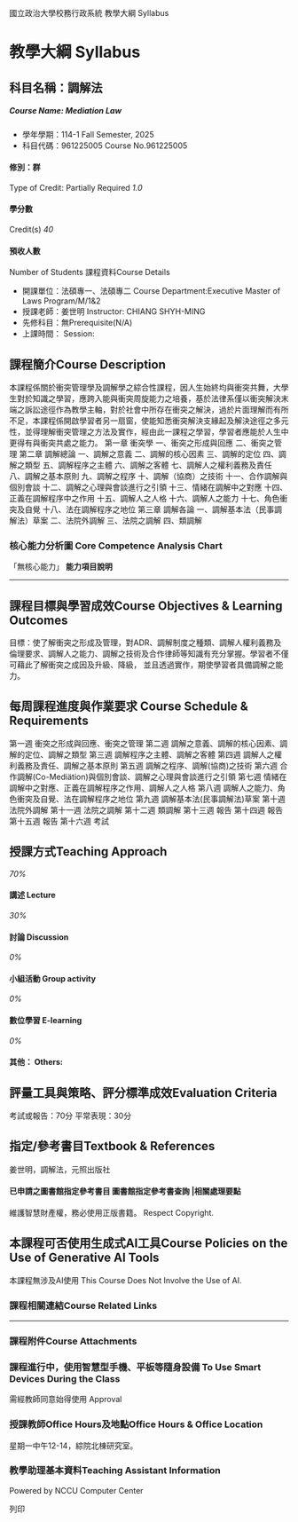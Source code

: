 國立政治大學校務行政系統 教學大綱 Syllabus
# 教學大綱 Syllabus
##  科目名稱：調解法
#####  Course Name: Mediation Law
  * 學年學期：114-1 Fall Semester, 2025 
  * 科目代碼：961225005 Course No.961225005


#### 修別：群
Type of Credit: Partially Required 
_1.0_
#### 學分數
Credit(s)
_40_
#### 預收人數
Number of Students
課程資料Course Details
  * 開課單位：法碩專一、法碩專二 Course Department:Executive Master of Laws Program/M/1&2 
  * 授課老師：姜世明 Instructor: CHIANG SHYH-MING 
  * 先修科目：無Prerequisite(N/A)
  * 上課時間： Session: 


##  課程簡介Course Description
本課程係關於衝突管理學及調解學之綜合性課程，因人生始終均與衝突共舞，大學生對於知識之學習，應跨入能與衝突周旋能力之培養，基於法律系僅以衝突解決末端之訴訟途徑作為教學主軸，對於社會中所存在衝突之解決，過於片面理解而有所不足，本課程係開啟學習者另一扇窗，使能知悉衝突解決支緣起及解決途徑之多元性，並得理解衝突管理之方法及實作，經由此一課程之學習，學習者應能於人生中更得有與衝突共處之能力。
第一章 衝突學
一、衝突之形成與回應
二、衝突之管理
第二章 調解總論
一、調解之意義
二、調解的核心因素
三、調解的定位
四、調解之類型
五、調解程序之主體
六、調解之客體
七、調解人之權利義務及責任
八、調解之基本原則
九、調解之程序
十、調解（協商）之技術
十一、合作調解與個別會談
十二、調解之心理與會談進行之引領
十三、情緒在調解中之對應
十四、正義在調解程序中之作用
十五、調解人之人格
十六、調解人之能力
十七、角色衝突及自覺
十八、法在調解程序之地位
第三章 調解各論
一、調解基本法（民事調解法）草案
二、法院外調解
三、法院之調解
四、類調解
###  核心能力分析圖 Core Competence Analysis Chart
「無核心能力」 
**能力項目說明**
* * *
##  課程目標與學習成效Course Objectives & Learning Outcomes 
目標：使了解衝突之形成及管理，對ADR、調解制度之種類、調解人權利義務及倫理要求、調解人之能力、調解之技術及合作律師等知識有充分掌握。學習者不僅可藉此了解衝突之成因及升級、降級， 並且透過實作，期使學習者具備調解之能力。
##  每周課程進度與作業要求 Course Schedule & Requirements
第一週 衝突之形成與回應、衝突之管理
第二週 調解之意義、調解的核心因素、調解的定位、調解之類型
第三週 調解程序之主體、調解之客體
第四週 調解人之權利義務及責任、調解之基本原則
第五週 調解之程序、調解(協商)之技術
第六週 合作調解(Co-Mediätion)與個別會談、調解之心理與會談進行之引領
第七週 情緒在調解中之對應、正義在調解程序之作用、調解人之人格
第八週 調解人之能力、角色衝突及自覺、法在調解程序之地位
第九週 調解基本法(民事調解法)草案
第十週 法院外調解
第十一週 法院之調解
第十二週 類調解
第十三週 報告
第十四週 報告
第十五週 報告
第十六週 考試
##  授課方式Teaching Approach
_70%_
####  講述 Lecture
_30%_
####  討論 Discussion
_0%_
####  小組活動 Group activity
_0%_
####  數位學習 E-learning
_0%_
####  其他： Others:
##  評量工具與策略、評分標準成效Evaluation Criteria
考試或報告：70分
平常表現：30分
##  指定/參考書目Textbook & References
姜世明，調解法，元照出版社
####  已申請之圖書館指定參考書目  圖書館指定參考書查詢 |相關處理要點
維護智慧財產權，務必使用正版書籍。 Respect Copyright.
##  本課程可否使用生成式AI工具Course Policies on the Use of Generative AI Tools
本課程無涉及AI使用 This Course Does Not Involve the Use of AI.
###  課程相關連結Course Related Links
* * *
###  課程附件Course Attachments
###  課程進行中，使用智慧型手機、平板等隨身設備 To Use Smart Devices During the Class
需經教師同意始得使用  Approval
###  授課教師Office Hours及地點Office Hours & Office Location
星期一中午12-14，綜院北棟研究室。
###  教學助理基本資料Teaching Assistant Information
Powered by NCCU Computer Center
  
列印
